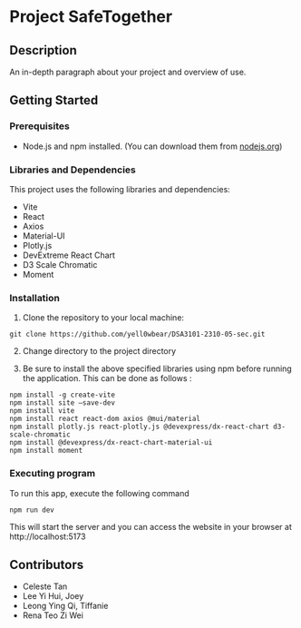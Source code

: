 
# Project SafeTogether 


## Description

An in-depth paragraph about your project and overview of use.



## Getting Started

### Prerequisites

- Node.js and npm installed. (You can download them from [nodejs.org](https://nodejs.org/))

### Libraries and Dependencies

This project uses the following libraries and dependencies:

- Vite
- React
- Axios
- Material-UI
- Plotly.js
- DevExtreme React Chart
- D3 Scale Chromatic
- Moment

### Installation 

1. Clone the repository to your local machine: 
```
git clone https://github.com/yell0wbear/DSA3101-2310-05-sec.git
```

2. Change directory to the project directory 

3. Be sure to install the above specified libraries using npm before running the application. 
This can be done as follows :

```
npm install -g create-vite
npm install site —save-dev
npm install vite 
npm install react react-dom axios @mui/material
npm install plotly.js react-plotly.js @devexpress/dx-react-chart d3-scale-chromatic
npm install @devexpress/dx-react-chart-material-ui
npm install moment 

```

### Executing program
To run this app, execute the following command 
```
npm run dev
```
This will start the server and you can access the website in your browser at http://localhost:5173 


## Contributors 
- Celeste Tan 
- Lee Yi Hui, Joey
- Leong Ying Qi, Tiffanie 
- Rena Teo Zi Wei
